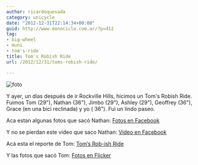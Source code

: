 ```yaml
---
author: ricardoquesada
category: unicycle
date: "2012-12-31T22:14:34+00:00"
guid: http://www.monociclo.com.ar/?p=412
tag:
- big-wheel
- muni
- tom's-ride
title: Tom's Robish Ride
url: /2012/12/31/toms-robish-ride/

---
```


![foto](/images/toms-robish-ride.jpg)

Y ayer, un días después de ir Rockville Hills, hicimos un Tom's Robish Ride.
Fuimos Tom (29"), Nathan (36"),
Jimbo (29"), Ashley (29"), Geoffrey (36"), Grace (en una bici reclinada) y yo (
36").
Fui un lindo paseo.

Aca estan algunas fotos que sacó Nathan: [Fotos en Facebook](http://www.facebook.com/media/set/?set=a.4071101692772.139428.1139270509&type=1)

Y no se pierdan este video que saco Nathan: [Video en Facebook](http://www.facebook.com/photo.php?v=4071093292562&set=vb.1139270509)

Acá esta el reporte de Tom: [Tom’s Rob-ish Ride](http://berkeleyunicycling.org/2013/01/01/toms-rob-ish-ride-2/ "Permalink to Tom’s Rob-ish Ride")

Y las fotos que sacó Tom: [Fotos en Flicker](http://www.flickr.com/photos/tholub/sets/72157632394736323)
